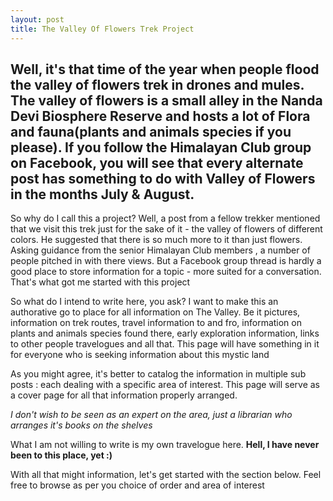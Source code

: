 ```yaml
---
layout: post
title: The Valley Of Flowers Trek Project
---
```

## Well, it's that time of the year when people flood the valley of flowers trek in drones and mules. The valley of flowers is a small alley in the Nanda Devi Biosphere Reserve and hosts a lot of Flora and fauna(plants and animals species if you please). If you follow the Himalayan Club group on Facebook, you will see that every alternate post has something to do with Valley of Flowers in the months July & August.

So why do I call this a project? Well, a post from a fellow trekker mentioned that we visit this trek just for the sake of it - the valley of flowers of different colors. He suggested that there is so much more to it than just flowers. Asking guidance from the senior Himalayan Club members , a number of people pitched in with there views. But a Facebook group thread is hardly a good place to store information for a topic - more suited for a conversation. That's what got me started with this project

So what do I intend to write here, you ask? I want to make this an authorative go to place for all information on The Valley. Be it  pictures, information on trek routes, travel information to and fro, information on plants and animals species found there, early exploration information, links to other people travelogues and all that. This page will have something in it for everyone who is seeking information about this mystic land

As you might agree, it's better to catalog the information in multiple sub posts : each dealing with a specific area of interest. This page will serve as a cover page for all that information properly arranged. 

*I don't wish to be seen as an expert on the area, just a librarian who arranges it's books on the shelves*

What I am not willing to write is my own travelogue here. **Hell, I have never been to this place, yet :)**

With all that might information, let's get started with the section below. Feel free to browse as per you choice of order and area of interest 